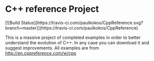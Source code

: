 <h1>C++ reference Project</h1> [![Build Status](https://travis-ci.com/paulkokos/CppReference.svg?branch=master)](https://travis-ci.com/paulkokos/CppReference)



This is a massive project of completed examples in order to better understand the evolution of C++. In any case you can download it and suggest improvements. All examples are from  http://en.cppreference.com/w/cpp


  
